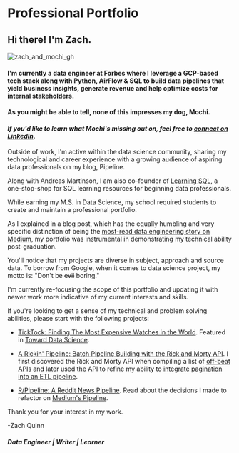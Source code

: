 # Professional Portfolio

## Hi there! I'm Zach. 

![zach_and_mochi_gh](https://github.com/Zachlq/Professional_Portfolio/assets/58344148/ec3f6ee0-04f3-471b-9d56-f4f5e3972aed)

#### I'm currently a data engineer at Forbes where I leverage a GCP-based tech stack along with Python, AirFlow & SQL to build data pipelines that yield business insights, generate revenue and help optimize costs for internal stakeholders. 

#### As you might be able to tell, none of this impresses my dog, Mochi.

#### *If you'd like to learn what Mochi's missing out on, feel free to [connect on LinkedIn](https://www.linkedin.com/in/zach-l-quinn/).*

Outside of work, I'm active within the data science community, sharing my technological and career experience with a growing audience of aspiring data professionals on my blog, Pipeline.

Along with Andreas Martinson, I am also co-founder of [Learning SQL](https://medium.com/learning-sql/latest), a one-stop-shop for SQL learning resources for beginning data professionals. 

While earning my M.S. in Data Science, my school required students to create and maintain a professional portfolio.

As I explained in a blog post, which has the equally humbling and very specific distinction of being the [most-read data engineering story on Medium](https://medium.com/pipeline-a-data-engineering-resource/3-data-science-projects-that-got-me-12-interviews-and-1-that-got-me-in-trouble-f376682b4e21), my portfolio was instrumental in demonstrating my technical ability post-graduation. 

You'll notice that my projects are diverse in subject, approach and source data. To borrow from Google, when it comes to data science project, my motto is: "Don't be ~~evil~~ boring."

I'm currently re-focusing the scope of this portfolio and updating it with newer work more indicative of my current interests and skills. 

If you're looking to get a sense of my technical and problem solving abilities, please start with the following projects:

- [TickTock: Finding The Most Expensive Watches in the World](https://github.com/Zachlq/Professional_Portfolio/blob/main/Data%20Engineering/PIpelines/Batch_Pipeline/Watches/watch_viz_work.ipynb). Featured in [Toward Data Science](https://medium.com/towards-data-science/how-i-used-python-and-sql-to-find-the-most-expensive-watches-in-the-world-785ff71bc893?source=your_stories_page-------------------------------------).

- [A Rickin' Pipeline: Batch Pipeline Building with the Rick and Morty API](https://github.com/Zachlq/Professional_Portfolio/blob/main/Data%20Engineering/PIpelines/Batch_Pipeline/Rick_and_Morty/rick_and_morty_api_pipeline.ipynb). I first discovered the Rick and Morty API when compiling a list of [off-beat APIs](https://medium.com/pipeline-a-data-engineering-resource/free-offbeat-apis-for-data-engineers-to-practice-building-etl-pipelines-db61b3dc94a6) and later used the API to refine my ability to [integrate pagination into an ETL pipeline](https://medium.com/pipeline-a-data-engineering-resource/how-to-use-python-to-access-data-in-multiple-urls-with-rick-and-morty-6d0d3d502cb5).

- [R/Pipeline: A Reddit News Pipeline](https://github.com/Zachlq/Professional_Portfolio/blob/main/Data%20Engineering/PIpelines/Batch_Pipeline/Reddit_News/refactor_reddit_news.py). Read about the decisions I made to refactor on [Medium's Pipeline](https://medium.com/pipeline-a-data-engineering-resource/refactoring-a-python-etl-pipeline-with-example-e82392e36bb1).

Thank you for your interest in my work.

-Zach Quinn

#### *Data Engineer | Writer | Learner*


